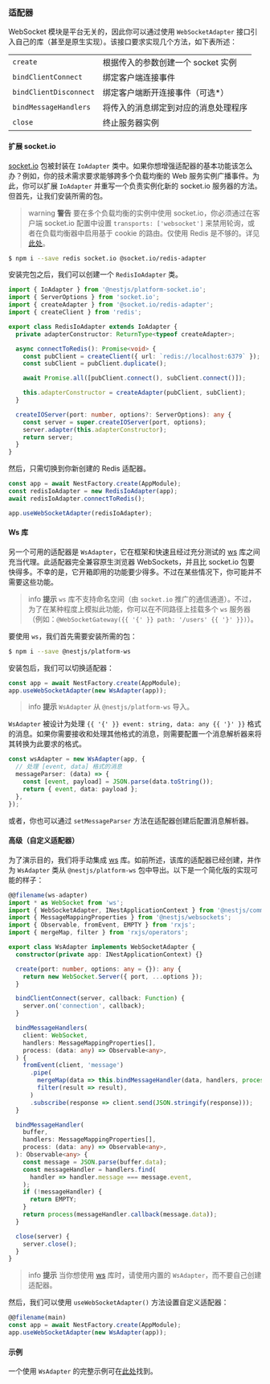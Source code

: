 ### 适配器

WebSocket 模块是平台无关的，因此你可以通过使用 `WebSocketAdapter` 接口引入自己的库（甚至是原生实现）。该接口要求实现几个方法，如下表所述：

<table>
  <tr>
    <td><code>create</code></td>
    <td>根据传入的参数创建一个 socket 实例</td>
  </tr>
  <tr>
    <td><code>bindClientConnect</code></td>
    <td>绑定客户端连接事件</td>
  </tr>
  <tr>
    <td><code>bindClientDisconnect</code></td>
    <td>绑定客户端断开连接事件（可选*）</td>
  </tr>
  <tr>
    <td><code>bindMessageHandlers</code></td>
    <td>将传入的消息绑定到对应的消息处理程序</td>
  </tr>
  <tr>
    <td><code>close</code></td>
    <td>终止服务器实例</td>
  </tr>
</table>

#### 扩展 socket.io

[socket.io](https://github.com/socketio/socket.io) 包被封装在 `IoAdapter` 类中。如果你想增强适配器的基本功能该怎么办？例如，你的技术需求要求能够跨多个负载均衡的 Web 服务实例广播事件。为此，你可以扩展 `IoAdapter` 并重写一个负责实例化新的 socket.io 服务器的方法。但首先，让我们安装所需的包。

> warning **警告** 要在多个负载均衡的实例中使用 socket.io，你必须通过在客户端 socket.io 配置中设置 `transports: ['websocket']` 来禁用轮询，或者在负载均衡器中启用基于 cookie 的路由。仅使用 Redis 是不够的。详见[此处](https://socket.io/docs/v4/using-multiple-nodes/#enabling-sticky-session)。

```bash
$ npm i --save redis socket.io @socket.io/redis-adapter
```

安装完包之后，我们可以创建一个 `RedisIoAdapter` 类。

```typescript
import { IoAdapter } from '@nestjs/platform-socket.io';
import { ServerOptions } from 'socket.io';
import { createAdapter } from '@socket.io/redis-adapter';
import { createClient } from 'redis';

export class RedisIoAdapter extends IoAdapter {
  private adapterConstructor: ReturnType<typeof createAdapter>;

  async connectToRedis(): Promise<void> {
    const pubClient = createClient({ url: `redis://localhost:6379` });
    const subClient = pubClient.duplicate();

    await Promise.all([pubClient.connect(), subClient.connect()]);

    this.adapterConstructor = createAdapter(pubClient, subClient);
  }

  createIOServer(port: number, options?: ServerOptions): any {
    const server = super.createIOServer(port, options);
    server.adapter(this.adapterConstructor);
    return server;
  }
}
```

然后，只需切换到你新创建的 Redis 适配器。

```typescript
const app = await NestFactory.create(AppModule);
const redisIoAdapter = new RedisIoAdapter(app);
await redisIoAdapter.connectToRedis();

app.useWebSocketAdapter(redisIoAdapter);
```

#### Ws 库

另一个可用的适配器是 `WsAdapter`，它在框架和快速且经过充分测试的 [ws](https://github.com/websockets/ws) 库之间充当代理。此适配器完全兼容原生浏览器 WebSockets，并且比 socket.io 包要快得多。不幸的是，它开箱即用的功能要少得多。不过在某些情况下，你可能并不需要这些功能。

> info **提示** `ws` 库不支持命名空间（由 `socket.io` 推广的通信通道）。不过，为了在某种程度上模拟此功能，你可以在不同路径上挂载多个 `ws` 服务器（例如：`@WebSocketGateway({{ '{' }} path: '/users' {{ '}' }})`）。

要使用 `ws`，我们首先需要安装所需的包：

```bash
$ npm i --save @nestjs/platform-ws
```

安装包后，我们可以切换适配器：

```typescript
const app = await NestFactory.create(AppModule);
app.useWebSocketAdapter(new WsAdapter(app));
```

> info **提示** `WsAdapter` 从 `@nestjs/platform-ws` 导入。

`WsAdapter` 被设计为处理 `{{ '{' }} event: string, data: any {{ '}' }}` 格式的消息。如果你需要接收和处理其他格式的消息，则需要配置一个消息解析器来将其转换为此要求的格式。

```typescript
const wsAdapter = new WsAdapter(app, {
  // 处理 [event, data] 格式的消息
  messageParser: (data) => {
    const [event, payload] = JSON.parse(data.toString());
    return { event, data: payload };
  },
});
```

或者，你也可以通过 `setMessageParser` 方法在适配器创建后配置消息解析器。

#### 高级（自定义适配器）

为了演示目的，我们将手动集成 [ws](https://github.com/websockets/ws) 库。如前所述，该库的适配器已经创建，并作为 `WsAdapter` 类从 `@nestjs/platform-ws` 包中导出。以下是一个简化版的实现可能的样子：

```typescript
@@filename(ws-adapter)
import * as WebSocket from 'ws';
import { WebSocketAdapter, INestApplicationContext } from '@nestjs/common';
import { MessageMappingProperties } from '@nestjs/websockets';
import { Observable, fromEvent, EMPTY } from 'rxjs';
import { mergeMap, filter } from 'rxjs/operators';

export class WsAdapter implements WebSocketAdapter {
  constructor(private app: INestApplicationContext) {}

  create(port: number, options: any = {}): any {
    return new WebSocket.Server({ port, ...options });
  }

  bindClientConnect(server, callback: Function) {
    server.on('connection', callback);
  }

  bindMessageHandlers(
    client: WebSocket,
    handlers: MessageMappingProperties[],
    process: (data: any) => Observable<any>,
  ) {
    fromEvent(client, 'message')
      .pipe(
        mergeMap(data => this.bindMessageHandler(data, handlers, process)),
        filter(result => result),
      )
      .subscribe(response => client.send(JSON.stringify(response)));
  }

  bindMessageHandler(
    buffer,
    handlers: MessageMappingProperties[],
    process: (data: any) => Observable<any>,
  ): Observable<any> {
    const message = JSON.parse(buffer.data);
    const messageHandler = handlers.find(
      handler => handler.message === message.event,
    );
    if (!messageHandler) {
      return EMPTY;
    }
    return process(messageHandler.callback(message.data));
  }

  close(server) {
    server.close();
  }
}
```

> info **提示** 当你想使用 [ws](https://github.com/websockets/ws) 库时，请使用内置的 `WsAdapter`，而不要自己创建适配器。

然后，我们可以使用 `useWebSocketAdapter()` 方法设置自定义适配器：

```typescript
@@filename(main)
const app = await NestFactory.create(AppModule);
app.useWebSocketAdapter(new WsAdapter(app));
```

#### 示例

一个使用 `WsAdapter` 的完整示例可在[此处](https://github.com/nestjs/nest/tree/master/sample/16-gateways-ws)找到。
